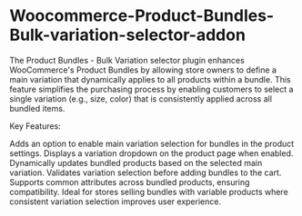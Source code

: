 # Woocommerce-Product-Bundles-Bulk-variation-selector-addon

The Product Bundles - Bulk Variation selector plugin enhances WooCommerce's Product Bundles by allowing store owners to define a main variation that dynamically applies to all products within a bundle. This feature simplifies the purchasing process by enabling customers to select a single variation (e.g., size, color) that is consistently applied across all bundled items.

Key Features:

Adds an option to enable main variation selection for bundles in the product settings.
Displays a variation dropdown on the product page when enabled.
Dynamically updates bundled products based on the selected main variation.
Validates variation selection before adding bundles to the cart.
Supports common attributes across bundled products, ensuring compatibility.
Ideal for stores selling bundles with variable products where consistent variation selection improves user experience.
